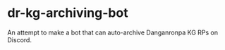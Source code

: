 # dr-kg-archiving-bot
An attempt to make a bot that can auto-archive Danganronpa KG RPs on Discord.
